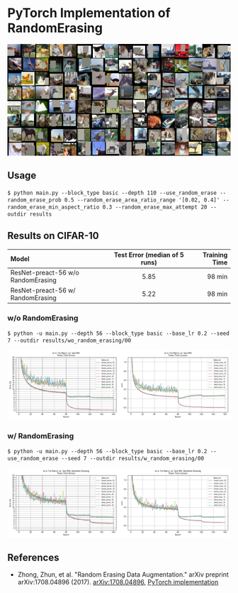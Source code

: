 # PyTorch Implementation of RandomErasing

![](figures/sample.png)

## Usage

```
$ python main.py --block_type basic --depth 110 --use_random_erase --random_erase_prob 0.5 --random_erase_area_ratio_range '[0.02, 0.4]' --random_erase_min_aspect_ratio 0.3 --random_erase_max_attempt 20 --outdir results
```


## Results on CIFAR-10

| Model                              | Test Error (median of 5 runs) | Training Time |
|:-----------------------------------|:-----------------------------:|--------------:|
| ResNet-preact-56 w/o RandomErasing | 5.85                          |    98 min     |
| ResNet-preact-56 w/ RandomErasing  | 5.22                          |    98 min     |

### w/o RandomErasing
```
$ python -u main.py --depth 56 --block_type basic --base_lr 0.2 --seed 7 --outdir results/wo_random_erasing/00
```

![](figures/wo_random_erasing.png)

### w/ RandomErasing
```
$ python -u main.py --depth 56 --block_type basic --base_lr 0.2 --use_random_erase --seed 7 --outdir results/w_random_erasing/00
```

![](figures/w_random_erasing.png)


## References

* Zhong, Zhun, et al. "Random Erasing Data Augmentation." arXiv preprint arXiv:1708.04896 (2017). [arXiv:1708.04896]( https://arxiv.org/abs/1708.04896 ), [PyTorch implementation]( https://github.com/zhunzhong07/Random-Erasing )



